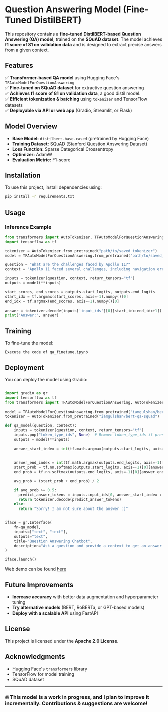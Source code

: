 # Question Answering Model (Fine-Tuned DistilBERT)

This repository contains a **fine-tuned DistilBERT-based Question Answering (QA) model**, trained on the **SQuAD dataset**. The model achieves **f1 score of 81 on validation data** and is designed to extract precise answers from a given context.

## Features
✅ **Transformer-based QA model** using Hugging Face's `TFAutoModelForQuestionAnswering`  
✅ **Fine-tuned on SQuAD dataset** for extractive question answering  
✅ **Achieves f1 score of 81 on validation data**, a good distil model.<br>
✅ **Efficient tokenization & batching** using `tokenizer` and TensorFlow datasets  
✅ **Deployable via API or web app** (Gradio, Streamlit, or Flask)  

## Model Overview
- **Base Model:** `distilbert-base-cased` (pretrained by Hugging Face)
- **Training Dataset:** SQuAD (Stanford Question Answering Dataset)
- **Loss Function:** Sparse Categorical Crossentropy
- **Optimizer:** AdamW
- **Evaluation Metric:** F1-score

## Installation
To use this project, install dependencies using:

```bash
pip install -r requirements.txt
```

## Usage
### **Inference Example**
```python
from transformers import AutoTokenizer, TFAutoModelForQuestionAnswering
import tensorflow as tf

tokenizer = AutoTokenizer.from_pretrained("path/to/saved_tokenizer")
model = TFAutoModelForQuestionAnswering.from_pretrained("path/to/saved_model")

question = "What are the challenges faced by Apollo 11?"
context = "Apollo 11 faced several challenges, including navigation errors, an overloaded computer, and a nearly failed ascent due to a broken switch."

inputs = tokenizer(question, context, return_tensors="tf")
outputs = model(**inputs)

start_scores, end_scores = outputs.start_logits, outputs.end_logits
start_idx = tf.argmax(start_scores, axis=-1).numpy()[0]
end_idx = tf.argmax(end_scores, axis=-1).numpy()[0]

answer = tokenizer.decode(inputs['input_ids'][0][start_idx:end_idx+1])
print("Answer:", answer)
```

## Training
To fine-tune the model:
```
Execute the code of qa_finetune.ipynb
```

## Deployment
You can deploy the model using Gradio:

```python

import gradio as gr
import tensorflow as tf
from transformers import TFAutoModelForQuestionAnswering, AutoTokenizer

model = TFAutoModelForQuestionAnswering.from_pretrained("iamgulshan/bert-qa-squad")
tokenizer = AutoTokenizer.from_pretrained("iamgulshan/bert-qa-squad")

def qa_model(question, context):
    inputs = tokenizer(question, context, return_tensors="tf")
    inputs.pop("token_type_ids", None)  # Remove token_type_ids if present
    outputs = model(**inputs)
  
    answer_start_index = int(tf.math.argmax(outputs.start_logits, axis=-1)[0])
    
    
    answer_end_index = int(tf.math.argmax(outputs.end_logits, axis=-1)[0])
    start_prob = tf.nn.softmax(outputs.start_logits, axis=-1)[0][answer_start_index]
    end_prob = tf.nn.softmax(outputs.end_logits, axis=-1)[0][answer_end_index]

    avg_prob = (start_prob + end_prob) / 2

    if avg_prob >= 0.5:
      predict_answer_tokens = inputs.input_ids[0, answer_start_index : answer_end_index + 1]
      return tokenizer.decode(predict_answer_tokens)
    else:
      return "Sorry! I am not sure about the answer :)"


iface = gr.Interface(
    fn=qa_model,
    inputs=["text", "text"],
    outputs="text",
    title="Question Answering Chatbot",
    description="Ask a question and provide a context to get an answer.",
)

iface.launch()
```
Web demo can be found [here](https://huggingface.co/spaces/iamgulshan/qaapp)

## Future Improvements
- **Increase accuracy** with better data augmentation and hyperparameter tuning
- **Try alternative models** (BERT, RoBERTa, or GPT-based models)
- **Deploy with a scalable API** using FastAPI

## License
This project is licensed under the **Apache 2.0 License**.

## Acknowledgments
- Hugging Face's `transformers` library
- TensorFlow for model training
- SQuAD dataset

---
### 🔥 This model is a **work in progress**, and I plan to improve it incrementally. Contributions & suggestions are welcome!

